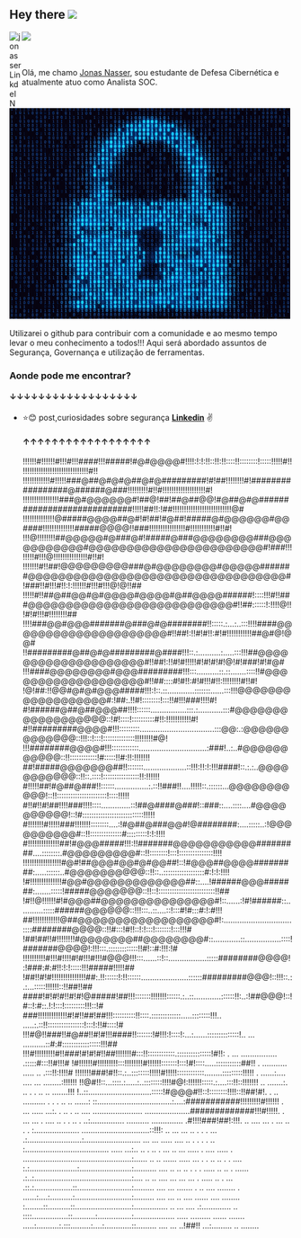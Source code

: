 ## Hey there <img src="https://media.giphy.com/media/hvRJCLFzcasrR4ia7z/giphy.gif" width="25px">



<a href="https://www.linkedin.com/in/jonasser/">
  <img align="left" alt="jonasser LinkdeIN" width="22px" src="https://cdn.jsdelivr.net/npm/simple-icons@v3/icons/linkedin.svg" />
</a>

![](https://visitor-badge.glitch.me/badge?page_id=jonasnasser)

<br />

Olá, me chamo [Jonas Nasser](https://www.linkedin.com/in/jonasser/), sou estudante de Defesa Cibernética e atualmente atuo como Analista SOC. 





![seccccc.gif](seccccc.gif)

Utilizarei o github para contribuir com a comunidade e ao mesmo tempo levar o meu conhecimento a todos!!! Aqui será abordado assuntos de Segurança, Governança e utilização de ferramentas. 







### Aonde pode me encontrar?
#### ↓↓↓↓↓↓↓↓↓↓↓↓↓↓↓↓↓↓

* :star::blush: post,curiosidades sobre segurança **[Linkedin](https://www.linkedin.com/in/jonasser/)** :v:

  #### ↑↑↑↑↑↑↑↑↑↑↑↑↑↑↑↑↑↑
  
  
  
  
  !!!!!!#!!!!!!#!!!#!!!####!!!#####!#@#@@@@#!!!!:!:!:!!::!!:!!::::!!::::::::!:::::!!!!!#!!!!!!!!!!!!!!!!!!!!!!!!!!!!!!!#!!
!!!!!!!!!!!!#!!!!!###@##@#@#@##@#@#########!#!##!!!!!!!!#!#################@######@###!!!!!!!!!#!!#!!!!!!!!!!!!!!!!!!!#!
!!!!!!!!!!!!!!!!###@#@@@@@@#!##@!##!##@##@@!#@##@#@############################!!!!!##!!:!##!!!!!!!!!!!!!!!!!!!!!!!!!!@#
!!!!!!!!!!!!!!@#####@@@@##@#!#!##!#@##!#####@#@@@@@@#@@####!!!!!!!!!!!!!!#####@@@@!!###!!!!!!!!!!!!!!!!#!!!!!!!!!!!#!!#!
!!!@!!!!!!!!##@@@@@#@###@#!#####@###@@@@@@@@###@@@@@@@@@@@#@@@@@@@@@@@@@@@@@@@@@@@#!###!!!!!!!!#!!!@!!!!!!!!!!!!!!!#!!#!
!!!!!!!#!!##!@@@@@@@@@###@#@@@@@@@@#@@@@@#######@@@@@@@@@@@@@@@@@@@@@@@@@@@@@@@@@@#!###!!#!!!#!!:!:!!!!!!#!!!#!!!@!@!!##
!!!!!#!!##@##@@#@#@@@@#@@@@#@##@@@@######!::::!!!#!!###@@@@@@@@@@@@@@@@@@@@@@@@@@@#!!##::::::!:!!!!@!!!#!#!!!#!!!!!!!!##
!!!!###@@#@@@#######@###@#@########!!:::::.:...:..:::!!!!####@@@@@@@@@@@@@@@@@@@@@#!!##!:!!#!#!!:#!#!!!!!!!!!!!##@#@!@@#
!!#########@##@#@#########@####!!!::.:..........:.....:::!!!##@@@@@@@@@@@@@@@@@@@@#!!##!:!!#!#!!!!!#!#!#!#!@!#!###!#!#@#
!!!####@@@@@@@@#@@@#########!!!:::..........::.::.......::::!!#@@@@@@@@@@@@@@@@@@@#!!##::::#!#!!:#!#!!!#!!:!!!!!!!!#!!#!
!@!##:!!@@#@#@#@@@#####!!!:!::.::............:::::::......:::!!!@@@@@@@@@@@@@@@@@@#:!##:.!!#!::::::::!:::!!#!!!###!!!!#!
#!######@##@##@@@##!!!!::::::................:::.:...........:::#@@@@@@@@@@@@@@@@@@::!#!::::!::::::::::#!!:!!!!!!!!!!!#!
#!!#########@@@@#!!!:::::::::.................................:::@@:.:@@@@@@@@@@@@@::!!!::!:::!::::::::::::::!!!!!!!!#@!
!!!########@@@@#!!!::::::::::::..............................:###!..:..#@@@@@@@@@@@::!!::::::::::::!#:::::!!#:!!:!!!!!!!
##!#####@@@@@@@##!!:::::::...................::!!!:!!:!:!!!####!::.:.:..@@@@@@@@@@@::!!::.::::!::::::::::::::::!!:!!!!!!
#!!!!!##!#@##@###!!::::::...............:.::!!###!!....!!!!!::.::::::...@@@@@@@@@@@!::!!::::::::::::::::::::::!::::!!!!!
#!!#!!#!##!!!!###!!!!::::.............::!##@####@###!::###::....::::....#@@@@@@@@@@!::!#:::::::::::::::::::::::::::!!!!!
#!!!!!!!#!!!!!###!!!!!!!::::::::....:!#@##@###@@#!@########:....:::::..:!@@@@@@@@@@#::!!::::::::::::::#:::::::::!:!:!!!!
#!!!!!!!!!!!!!!##!#@@@#####!!!:!!#######@@@@@@@@@@@#########....::::::::.#@@@@@@@@@#::!!::::::::!:::!:::::::::::::::!!!!
!!!!!!!!!!!!!!!!!#@#!##@@@#@@#@#@@##!::!#@@@##@@@@#########:.....::::::..#@@@@@@@@@@::!!::..::::::::::::::::::#:!:!:!!!!
!#!!!!!!!!!!!!!!#@@#@@@@@@@@@@@@@##::....!######@@@#######:.......:::::!#####@@@@@@@::!!::!:::::::::::::::::::::::::!!##
!#!!@!!!!!!#!#@@@##@@@@@@@@@@@@@@@#!::......:!#!######::...........:::::######@@@@@@::!!!:::..::....::!:::#!#:::#:!:#!!!
##!!!!!!!!!!!!@##@@@@@@@@@@@@@@@@@@#!:..............................::::########@@@@::!!#:::!#!!::!:!:::!:::::::!:::!!!#
!##!##!!#!!!!!!!!#@@@@@@@##@@@@@@@@#::............::................::::!#######@@@@!:!!!:::.:::::::::::::!!#!::#:!!!:!#
!!!!!!!!!!#!!!#!!!!#!#!!!#!!!#@@@!!!:::......::!::.................:::::########@@@@!:!###:#:#!!:!:!:::::!!!#####!!!!!##
!##!!#!#!!!!!!!!!!!!!!!##:.!!::::::!:!!::::::.....................::::::#########@@@!::!!!::.:.:...:::::!!!!!!::!!##!!##
####!#!#!#!!#!#!@#####!##!!!:::::::!!!!!!!::::::.:..::............::::::!!:..:!##@@@!::!#::!:#::.!:!:::!:::::::::!!!::!#
###!!!!!!!!!!!!!#!#!!##!##!!!::::::::::!!::::.:::::::::::::.....::::::::!!!.. .....:.::!!::::::::::::::::!:::!:!!#::::!#
!!!#@!!###!!#@##!!#!#!!!####!!:::::::!#!!!:!::::!:...:......::::::::::::::!..  ... ..........::#:#:::::::::::::::::!!!##
!!!#!!!!!!!!!#!!###!#!#!#!!##!!!!!!!#:::!!::::::::::::.:::::::::::::::!#!!: .  ... ................    .:::::#:::!!#!!!#
!#!!!!!!#!!!!!!!!!:::!!!!!!!!#!!!!!!:::::::!:::!#!::::.....:::::::::::##!! .   ...........  .....    ..     .:::!!:!!!!#
!!!!!!!###!#!!::.:..::::::::!!!!!#!!!!!::::::::::::........:::::::::!!!!!  .   ......:....  ....   ...   ........:!!!!!!
!!@#!!::...::::.:.....:..::::::::!!!!#@!:!!!!!!:::::.:....:::!!::!!!!!!!  ..   .......:. .. .  .   ..   ..    .......!!!
!..::............................:::::!#@@@#!!::!::::::::!!!!::!!##!#!. . ..   .......... . .      .  ..   ..    ......:
::.................................:....:###########!!!!!!!!!#!!!!!!   . ...  ..... ...:.    .      ..  .      ..   ....
...................... ....................#############!!!#!!!!!. . ... ...  . .... .. .                     .  ..    .
..:............... .......... .............. .#!!!!###!##!:!!!. ..  .... ...   . ... .. .                             . 
:.................... ..............................::!!!:    ..   ...  ...      ..   .  .                  .        ...
.:........................:.........................  ...   ...  .....  ....      ..   .  .         .    .       ..     
:..................................... ..... ...:.. .. . .. .  ... ..    ...   .....           .    ....   .....      . 
................................................:...... .. ..  ......  .....   ...  .    .         ..   ..  .    .  ....
:.:.....................:.......................:..........  .... ..   .. ..       . .     .  .....  .. ..    .   ......
.:..:...........................................:.... .. .. .... ...  ... ...        .         ..... ..    .        ... 
.::.:.................::........................:......... ....  ...   .......    .           .. ....    ........      .
......:....:..........:.........................:......... ....  ...   .. ....                ......  ....      ........
:........::..........::.........................:............... ..   ... ....                .:.............  ..       
::::................::..........:...............:..................   .....                   ......... ......   .......
.....:..........:.:::.........:....:............::......... .... ...   ..!##!!                ...:.........  .. ........
